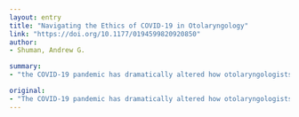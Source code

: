 ```yaml
---
layout: entry
title: "Navigating the Ethics of COVID-19 in Otolaryngology"
link: "https://doi.org/10.1177/0194599820920850"
author:
- Shuman, Andrew G.

summary:
- "the COVID-19 pandemic has dramatically altered how otolaryngologists contemplate and assume their roles in health care delivery. The salient ethical issues of public health stewardship and safety, distributive justice, and nonabandonment are distilled for the practicing otologist. CoVID-19 is the epitome of a coVID19 pandamic that has dramatically changed the way health care providers assume their role. the ethical implications are formidable and distinct from other surgical fields distilled from the COVD-19 have dramatically altered the way the practice contemplated and assume health care.."

original:
- "The COVID-19 pandemic has dramatically altered how otolaryngologists contemplate and assume their roles in health care delivery. The ethical implications of this pandemic upon our practice are formidable and distinct from other surgical fields. The salient ethical issues of public health stewardship and safety, distributive justice, and nonabandonment are distilled for the practicing otolaryngologist."
---
```


